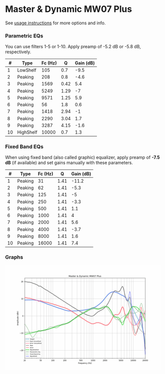 # Master & Dynamic MW07 Plus
See [usage instructions](https://github.com/jaakkopasanen/AutoEq#usage) for more options and info.

### Parametric EQs
You can use filters 1-5 or 1-10. Apply preamp of -5.2 dB or -5.8 dB, respectively.

|   # | Type      |   Fc (Hz) |    Q |   Gain (dB) |
|-----|-----------|-----------|------|-------------|
|   1 | LowShelf  |       105 | 0.7  |        -9.5 |
|   2 | Peaking   |       208 | 0.8  |        -4.6 |
|   3 | Peaking   |      1569 | 0.42 |         5.4 |
|   4 | Peaking   |      5249 | 1.29 |        -7   |
|   5 | Peaking   |      9571 | 1.25 |         5.9 |
|   6 | Peaking   |        56 | 1.8  |         0.6 |
|   7 | Peaking   |      1418 | 2.94 |        -1   |
|   8 | Peaking   |      2290 | 3.04 |         1.7 |
|   9 | Peaking   |      3287 | 4.15 |        -1.6 |
|  10 | HighShelf |     10000 | 0.7  |         1.3 |

### Fixed Band EQs
When using fixed band (also called graphic) equalizer, apply preamp of **-7.5 dB** (if available) and set gains manually with these parameters.

|   # | Type    |   Fc (Hz) |    Q |   Gain (dB) |
|-----|---------|-----------|------|-------------|
|   1 | Peaking |        31 | 1.41 |       -11.2 |
|   2 | Peaking |        62 | 1.41 |        -5.3 |
|   3 | Peaking |       125 | 1.41 |        -5   |
|   4 | Peaking |       250 | 1.41 |        -3.3 |
|   5 | Peaking |       500 | 1.41 |         1.1 |
|   6 | Peaking |      1000 | 1.41 |         4   |
|   7 | Peaking |      2000 | 1.41 |         5.6 |
|   8 | Peaking |      4000 | 1.41 |        -3.7 |
|   9 | Peaking |      8000 | 1.41 |         1.6 |
|  10 | Peaking |     16000 | 1.41 |         7.4 |

### Graphs
![](./Master%20&%20Dynamic%20MW07%20Plus.png)
